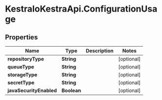 # KestraIoKestraApi.ConfigurationUsage

## Properties

Name | Type | Description | Notes
------------ | ------------- | ------------- | -------------
**repositoryType** | **String** |  | [optional] 
**queueType** | **String** |  | [optional] 
**storageType** | **String** |  | [optional] 
**secretType** | **String** |  | [optional] 
**javaSecurityEnabled** | **Boolean** |  | [optional] 


